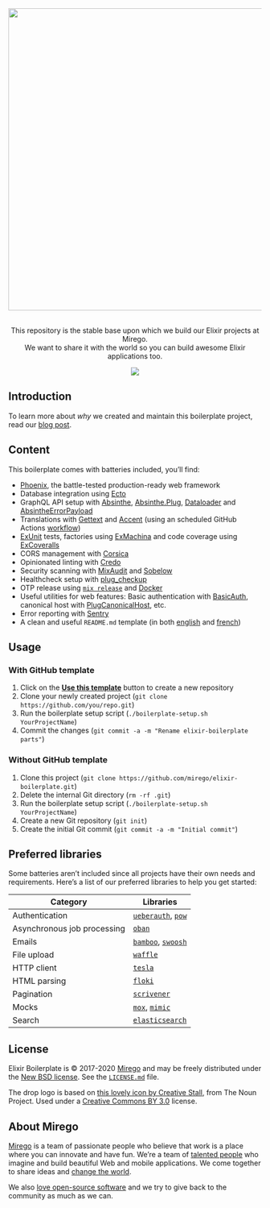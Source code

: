 <div align="center">
  <img src="https://user-images.githubusercontent.com/11348/52080254-520cb580-2565-11e9-8c21-156cf0b7bcf3.png" width="600" />
  <p><br />This repository is the stable base upon which we build our Elixir projects at Mirego.<br />We want to share it with the world so you can build awesome Elixir applications too.</p>
  <a href="https://github.com/mirego/elixir-boilerplate/actions/workflows/ci.yaml"><img src="https://github.com/mirego/elixir-boilerplate/actions/workflows/ci.yaml/badge.svg" /></a>
</div>

## Introduction

To learn more about _why_ we created and maintain this boilerplate project, read our [blog post](https://shift.mirego.com/en/boilerplate-projects).

## Content

This boilerplate comes with batteries included, you’ll find:

- [Phoenix](https://phoenixframework.org), the battle-tested production-ready web framework
- Database integration using [Ecto](https://hexdocs.pm/ecto)
- GraphQL API setup with [Absinthe](https://hexdocs.pm/absinthe), [Absinthe.Plug](https://hexdocs.pm/absinthe_plug), [Dataloader](https://hexdocs.pm/dataloader) and [AbsintheErrorPayload](https://hexdocs.pm/absinthe_error_payload)
- Translations with [Gettext](https://hexdocs.pm/gettext) and [Accent](https://www.accent.reviews) (using an scheduled GitHub Actions [workflow](./.github/workflows/accent.yaml))
- [ExUnit](https://hexdocs.pm/ex_unit) tests, factories using [ExMachina](https://hexdocs.pm/ex_machina) and code coverage using [ExCoveralls](https://hexdocs.pm/excoveralls)
- CORS management with [Corsica](https://github.com/whatyouhide/corsica)
- Opinionated linting with [Credo](http://credo-ci.org)
- Security scanning with [MixAudit](https://hex.pm/packages/mix_audit) and [Sobelow](https://hexdocs.pm/sobelow)
- Healthcheck setup with [plug_checkup](https://hexdocs.pm/plug_checkup)
- OTP release using [`mix release`](https://hexdocs.pm/mix/Mix.Tasks.Release.html) and [Docker](https://www.docker.com)
- Useful utilities for web features: Basic authentication with [BasicAuth](https://hexdocs.pm/plug/Plug.BasicAuth.html), canonical host with [PlugCanonicalHost](https://hexdocs.pm/plug_canonical_host), etc.
- Error reporting with [Sentry](https://hexdocs.pm/sentry)
- A clean and useful `README.md` template (in both [english](./BOILERPLATE_README.md) and [french](./BOILERPLATE_README.fr.md))

## Usage

### With GitHub template

1. Click on the [**Use this template**](https://github.com/mirego/elixir-boilerplate/generate) button to create a new repository
2. Clone your newly created project (`git clone https://github.com/you/repo.git`)
3. Run the boilerplate setup script (`./boilerplate-setup.sh YourProjectName`)
4. Commit the changes (`git commit -a -m "Rename elixir-boilerplate parts"`)

### Without GitHub template

1. Clone this project (`git clone https://github.com/mirego/elixir-boilerplate.git`)
2. Delete the internal Git directory (`rm -rf .git`)
3. Run the boilerplate setup script (`./boilerplate-setup.sh YourProjectName`)
4. Create a new Git repository (`git init`)
5. Create the initial Git commit (`git commit -a -m "Initial commit"`)

## Preferred libraries

Some batteries aren’t included since all projects have their own needs and requirements. Here’s a list of our preferred libraries to help you get started:

| Category                    | Libraries                                                                              |
| --------------------------- | -------------------------------------------------------------------------------------- |
| Authentication              | [`ueberauth`](https://hex.pm/packages/ueberauth), [`pow`](https://hex.pm/packages/pow) |
| Asynchronous job processing | [`oban`](https://hex.pm/packages/oban)                                                 |
| Emails                      | [`bamboo`](https://hex.pm/packages/bamboo), [`swoosh`](https://hex.pm/packages/swoosh) |
| File upload                 | [`waffle`](https://hex.pm/packages/waffle)                                             |
| HTTP client                 | [`tesla`](https://hex.pm/packages/tesla)                                               |
| HTML parsing                | [`floki`](https://hex.pm/packages/floki)                                               |
| Pagination                  | [`scrivener`](https://hex.pm/packages/scrivener)                                       |
| Mocks                       | [`mox`](https://hex.pm/packages/mox), [`mimic`](https://hex.pm/packages/mimic)         |
| Search                      | [`elasticsearch`](https://hex.pm/packages/elasticsearch)                               |

## License

Elixir Boilerplate is © 2017-2020 [Mirego](https://www.mirego.com) and may be freely distributed under the [New BSD license](http://opensource.org/licenses/BSD-3-Clause). See the [`LICENSE.md`](https://github.com/mirego/elixir-boilerplate/blob/main/LICENSE.md) file.

The drop logo is based on [this lovely icon by Creative Stall](https://thenounproject.com/term/drop/174999), from The Noun Project. Used under a [Creative Commons BY 3.0](http://creativecommons.org/licenses/by/3.0/) license.

## About Mirego

[Mirego](https://www.mirego.com) is a team of passionate people who believe that work is a place where you can innovate and have fun. We’re a team of [talented people](https://life.mirego.com) who imagine and build beautiful Web and mobile applications. We come together to share ideas and [change the world](http://www.mirego.org).

We also [love open-source software](https://open.mirego.com) and we try to give back to the community as much as we can.
